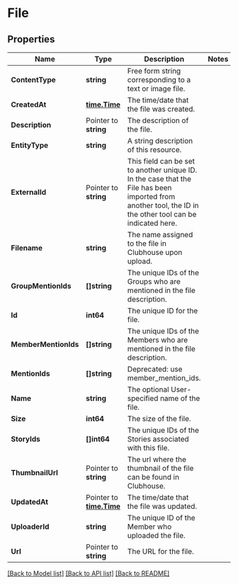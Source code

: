 # File

## Properties

Name | Type | Description | Notes
------------ | ------------- | ------------- | -------------
**ContentType** | **string** | Free form string corresponding to a text or image file. | 
**CreatedAt** | [**time.Time**](time.Time.md) | The time/date that the file was created. | 
**Description** | Pointer to **string** | The description of the file. | 
**EntityType** | **string** | A string description of this resource. | 
**ExternalId** | Pointer to **string** | This field can be set to another unique ID. In the case that the File has been imported from another tool, the ID in the other tool can be indicated here. | 
**Filename** | **string** | The name assigned to the file in Clubhouse upon upload. | 
**GroupMentionIds** | **[]string** | The unique IDs of the Groups who are mentioned in the file description. | 
**Id** | **int64** | The unique ID for the file. | 
**MemberMentionIds** | **[]string** | The unique IDs of the Members who are mentioned in the file description. | 
**MentionIds** | **[]string** | Deprecated: use member_mention_ids. | 
**Name** | **string** | The optional User-specified name of the file. | 
**Size** | **int64** | The size of the file. | 
**StoryIds** | **[]int64** | The unique IDs of the Stories associated with this file. | 
**ThumbnailUrl** | Pointer to **string** | The url where the thumbnail of the file can be found in Clubhouse. | 
**UpdatedAt** | Pointer to [**time.Time**](time.Time.md) | The time/date that the file was updated. | 
**UploaderId** | **string** | The unique ID of the Member who uploaded the file. | 
**Url** | Pointer to **string** | The URL for the file. | 

[[Back to Model list]](../README.md#documentation-for-models) [[Back to API list]](../README.md#documentation-for-api-endpoints) [[Back to README]](../README.md)


